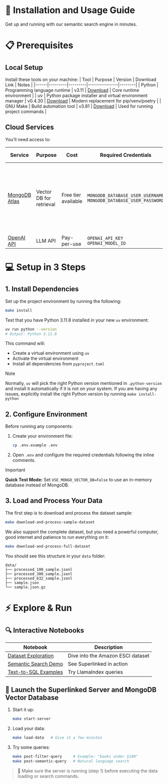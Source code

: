 # 🚀 Installation and Usage Guide

Get up and running with our semantic search engine in minutes.

# 📋 Prerequisites

## Local Setup
Install these tools on your machine:
| Tool | Purpose | Version | Download Link | Notes |
|------|---------|---------|---------------|--------|
| Python | Programming language runtime | v3.11 | [Download](https://www.python.org/downloads/) | Core runtime environment |
| uv | Python package installer and virtual environment manager | v0.4.30 | [Download](https://github.com/astral-sh/uv) | Modern replacement for pip/venv/poetry |
| GNU Make | Build automation tool | v3.81 | [Download](https://www.gnu.org/software/make/) | Used for running project commands |

## Cloud Services
You'll need access to:

| Service | Purpose | Cost | Required Credentials | Setup Guide |
|---------|---------|------|---------------------|-------------|
| [MongoDB Atlas](https://www.mongodb.com/products/platform/atlas-database) | Vector DB for retrieval | Free tier available | `MONGODB_DATABASE_USER_USERNAME`<br>`MONGODB_DATABASE_USER_PASSWORD` | 1. [Create a Cluster](https://www.mongodb.com/docs/guides/atlas/cluster/) </br> 2. [Add a Database User](https://www.mongodb.com/docs/guides/atlas/db-user/) </br> 3. [Configure a Network Connection](https://www.mongodb.com/docs/guides/atlas/network-connections/) </br> 4. [Creating the API Key](https://docs.superlinked.com/run-in-production/index-1/mongodb#creating-the-api-key) |
| [OpenAI API](https://openai.com/index/openai-api/) | LLM API | Pay-per-use | `OPENAI_API_KEY`<br>`OPENAI_MODEL_ID` | [Quick Start Guide](https://platform.openai.com/docs/quickstart) |

# 💻 Setup in 3 Steps

## 1. Install Dependencies

Set up the project environment by running the following:
```bash
make install
```
Test that you have Python 3.11.8 installed in your new `uv` environment:
```bash
uv run python --version
# Output: Python 3.11.8
```

This command will:
- Create a virtual environment using `uv`
- Activate the virtual environment
- Install all dependencies from `pyproject.toml`

> [!NOTE]
> Normally, `uv` will pick the right Python version mentioned in `.python-version` and install it automatically if it is not on your system. If you are having any issues, explicitly install the right Python version by running `make install-python`

## 2. Configure Environment

Before running any components:
1. Create your environment file:
   ```bash
   cp .env.example .env
   ```
2. Open `.env` and configure the required credentials following the inline comments.

> [!IMPORTANT]
> **Quick Test Mode:** Set `USE_MONGO_VECTOR_DB=False` to use an in-memory database instead of MongoDB.

## 3. Load and Process Your Data

The first step is to download and process the dataset sample:
```bash
make download-and-process-sample-dataset
```

We also support the complete dataset, but you need a powerful computer, good internet and patience to run everything on it:
```bash
make download-and-process-full-dataset
```

You should see this structure in your `data` folder:
```text
data/
├── processed_100_sample.jsonl
├── processed_300_sample.jsonl
├── processed_632_sample.jsonl
├── sample.json
└── sample.json.gz
```

# ⚡️ Explore & Run

## 🔍 Interactive Notebooks

| Notebook | Description |
|----------|-------------|
| [Dataset Exploration](1_eda.ipynb) | Dive into the Amazon ESCI dataset |
| [Semantic Search Demo](2_tabular_semantic_search_superlinked.ipynb) | See Superlinked in action |
| [Text-to-SQL Examples](3_tabular_semantic_search_text_to_sql.ipynb) | Try LlamaIndex queries |

## 🚀 Launch the Superlinked Server and MongoDB Vector Database

1. Start it up:
   ```bash
   make start-server
   ```

2. Load your data:
   ```bash
   make load-data   # Give it a few minutes
   ```

3. Try some queries:
   ```bash
   make post-filter-query     # Example: "books under $100"
   make post-semantic-query   # Natural language search
   ```

> 🔔 Make sure the server is running (step 1) before executing the data loading or search commands.
